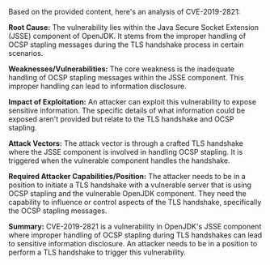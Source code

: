 Based on the provided content, here's an analysis of CVE-2019-2821:

**Root Cause:**
The vulnerability lies within the Java Secure Socket Extension (JSSE) component of OpenJDK. It stems from the improper handling of OCSP stapling messages during the TLS handshake process in certain scenarios.

**Weaknesses/Vulnerabilities:**
The core weakness is the inadequate handling of OCSP stapling messages within the JSSE component. This improper handling can lead to information disclosure.

**Impact of Exploitation:**
An attacker can exploit this vulnerability to expose sensitive information. The specific details of what information could be exposed aren't provided but relate to the TLS handshake and OCSP stapling.

**Attack Vectors:**
The attack vector is through a crafted TLS handshake where the JSSE component is involved in handling OCSP stapling. It is triggered when the vulnerable component handles the handshake.

**Required Attacker Capabilities/Position:**
The attacker needs to be in a position to initiate a TLS handshake with a vulnerable server that is using OCSP stapling and the vulnerable OpenJDK component. They need the capability to influence or control aspects of the TLS handshake, specifically the OCSP stapling messages.

**Summary:**
CVE-2019-2821 is a vulnerability in OpenJDK's JSSE component where improper handling of OCSP stapling during TLS handshakes can lead to sensitive information disclosure. An attacker needs to be in a position to perform a TLS handshake to trigger this vulnerability.